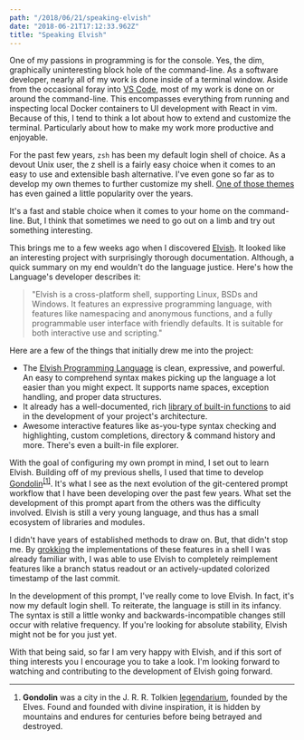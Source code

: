 ```yaml
---
path: "/2018/06/21/speaking-elvish"
date: "2018-06-21T17:12:33.962Z"
title: "Speaking Elvish"
---
```


One of my passions in programming is for the console. Yes, the dim, graphically uninteresting block hole of the command-line. As a software developer, nearly all of my work is done inside of a terminal window. Aside from the occasional foray into [VS Code](https://code.visualstudio.com/), most of my work is done on or around the command-line. This encompasses everything from running and inspecting local Docker containers to UI development with React in vim. Because of this, I tend to think a lot about how to extend and customize the terminal. Particularly about how to make my work more productive and enjoyable.

For the past few years, `zsh` has been my default login shell of choice. As a devout Unix user, the z shell is a fairly easy choice when it comes to an easy to use and extensible bash alternative. I've even gone so far as to develop my own themes to further customize my shell. [One of those themes](https://github.com/tylerreckart/hyperzsh) has even gained a little popularity over the years.

It's a fast and stable choice when it comes to your home on the command-line. But, I think that sometimes we need to go out on a limb and try out something interesting.

This brings me to a few weeks ago when I discovered [Elvish](https://elv.sh). It looked like an interesting project with surprisingly thorough documentation. Although, a quick summary on my end wouldn't do the language justice. Here's how the Language's developer describes it:
> "Elvish is a cross-platform shell, supporting Linux, BSDs and Windows. It features an expressive programming language, with features like namespacing and anonymous functions, and a fully programmable user interface with friendly defaults. It is suitable for both interactive use and scripting."

Here are a few of the things that initially drew me into the project:
- The [Elvish Programming Language](https://elv.sh/ref/language.html) is clean, expressive, and powerful. An easy to comprehend syntax makes picking up the language a lot easier than you might expect. It supports name spaces, exception handling, and proper data structures.
- It already has a well-documented, rich [library of built-in functions](https://elv.sh/ref/builtin.html) to aid in the development of your project's architecture.
- Awesome interactive features like as-you-type syntax checking and highlighting, custom completions, directory & command history and more. There's even a built-in file explorer.

With the goal of configuring my own prompt in mind, I set out to learn Elvish. Building off of my previous shells, I used that time to develop [Gondolin](https://github.com/tylerreckart/gondolin)<sup><a href="#1">[1]</a></sup>. It's what I see as the next evolution of the git-centered prompt workflow that I have been developing over the past few years. What set the development of this prompt apart from the others was the difficulty involved. Elvish is still a very young language, and thus has a small ecosystem of libraries and modules.

<!-- ![](./images/gondolin_screenshot.png) -->

I didn't have years of established methods to draw on. But, that didn't stop me. By [grokking](https://en.wikipedia.org/wiki/Grok) the implementations of these features in a shell I was already familiar with, I was able to use Elvish to completely reimplement features like a branch status readout or an actively-updated colorized timestamp of the last commit.

In the development of this prompt, I've really come to love Elvish. In fact, it's now my default login shell. To reiterate, the language is still in its infancy. The syntax is still a little wonky and backwards-incompatible changes still occur with relative frequency. If you're looking for absolute stability, Elvish might not be for you just yet.

With that being said, so far I am very happy with Elvish, and if this sort of thing interests you I encourage you to take a look. I'm looking forward to watching and contributing to the development of Elvish going forward.

***

1. **<span id="1">Gondolin</span>** was a city in the J. R. R. Tolkien [legendarium](https://en.wikipedia.org/wiki/Tolkien%27s_legendarium), founded by the Elves. Found and founded with divine inspiration, it is hidden by mountains and endures for centuries before being betrayed and destroyed.